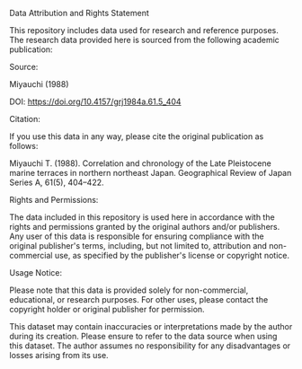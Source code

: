 Data Attribution and Rights Statement


This repository includes data used for research and reference purposes. The research data provided here is sourced from the following academic publication:


Source:

Miyauchi (1988)

DOI: https://doi.org/10.4157/grj1984a.61.5_404

Citation:

If you use this data in any way, please cite the original publication as follows:

Miyauchi T. (1988). Correlation and chronology of the Late Pleistocene marine terraces in northern northeast Japan. Geographical Review of Japan Series A, 61(5), 404–422.

Rights and Permissions:

The data included in this repository is used here in accordance with the rights and permissions granted by the original authors and/or publishers. Any user of this data is responsible for ensuring compliance with the original publisher's terms, including, but not limited to, attribution and non-commercial use, as specified by the publisher's license or copyright notice.

Usage Notice:

Please note that this data is provided solely for non-commercial, educational, or research purposes. For other uses, please contact the copyright holder or original publisher for permission.

This dataset may contain inaccuracies or interpretations made by the author during its creation. Please ensure to refer to the data source when using this dataset. The author assumes no responsibility for any disadvantages or losses arising from its use.
